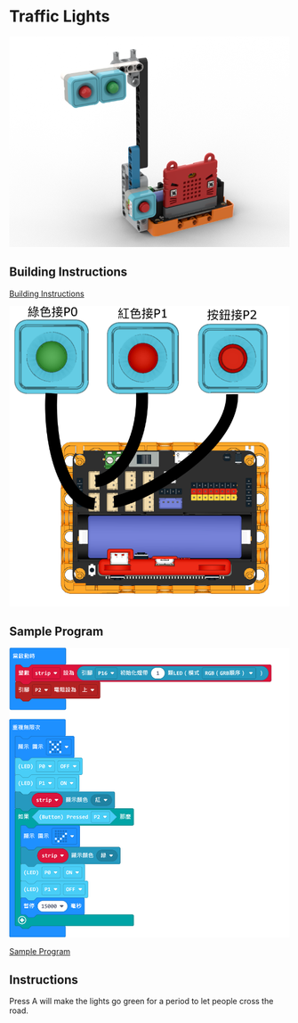 # Traffic Lights

![](../images/trafficlight.png)

## Building Instructions

[Building Instructions](https://drive.google.com/drive/folders/1wg_edUZFrqyUONA0FJ6vFBkGArRsfnf4?usp=sharing)

![](../images/trafficlight_wire.png)

## Sample Program

![](../images/trafficlight_code.png)

[Sample Program](https://makecode.microbit.org/_efiLX59R5C43)

## Instructions

Press A will make the lights go green for a period to let people cross the road.